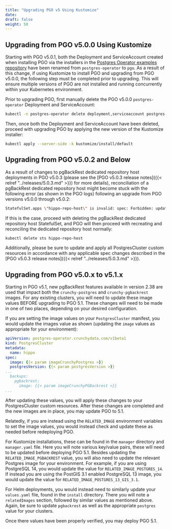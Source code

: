```yaml
---
title: "Upgrading PGO v5 Using Kustomize"
date:
draft: false
weight: 50
---
```


## Upgrading from PGO v5.0.0 Using Kustomize

Starting with PGO v5.0.1, both the Deployment and ServiceAccount created when installing PGO via
the installers in the
[Postgres Operator examples repository](https://github.com/CrunchyData/postgres-operator-examples)
have been renamed from `postgres-operator` to `pgo`.  As a result of this change, if using
Kustomize to install PGO and upgrading from PGO v5.0.0, the following step must be completed prior
to upgrading.  This will ensure multiple versions of PGO are not installed and running concurrently
within your Kubernetes environment.

Prior to upgrading PGO, first manually delete the PGO v5.0.0 `postgres-operator` Deployment and
ServiceAccount:

```bash
kubectl -n postgres-operator delete deployment,serviceaccount postgres-operator
```

Then, once both the Deployment and ServiceAccount have been deleted, proceed with upgrading PGO
by applying the new version of the Kustomize installer:

```bash
kubectl apply --server-side -k kustomize/install/default
```

## Upgrading from PGO v5.0.2 and Below

As a result of changes to pgBackRest dedicated repository host deployments in PGO v5.0.3
(please see the [PGO v5.0.3 release notes]({{< relref "../releases/5.0.3.md" >}}) for more details),
reconciliation of a pgBackRest dedicated repository host might become stuck with the following
error (as shown in the PGO logs) following an upgrade from PGO versions v5.0.0 through v5.0.2:

```bash
StatefulSet.apps \"hippo-repo-host\" is invalid: spec: Forbidden: updates to statefulset spec for fields other than 'replicas', 'template', 'updateStrategy' and 'minReadySeconds' are forbidden
```

If this is the case, proceed with deleting the pgBackRest dedicated repository host StatefulSet,
and PGO will then proceed with recreating and reconciling the dedicated repository host normally:

```bash
kubectl delete sts hippo-repo-host
```

Additionally, please be sure to update and apply all PostgresCluster custom resources in accordance
with any applicable spec changes described in the
[PGO v5.0.3 release notes]({{< relref "../releases/5.0.3.md" >}}).

## Upgrading from PGO v5.0.x to v5.1.x

Starting in PGO v5.1, new pgBackRest features available in version 2.38 are used
that impact both the `crunchy-postgres` and `crunchy-pgbackrest` images. For any
existing clusters, you will need to update these image values BEFORE upgrading to
PGO 5.1. These changes will need to be made in one of two places, depending on
your desired configuration.

If you are setting the image values on your `PostgresCluster` manifest,
you would update the images value as shown (updating the `image` values as
appropriate for your environment):

```yaml
apiVersion: postgres-operator.crunchydata.com/v1beta1
kind: PostgresCluster
metadata:
  name: hippo
spec:
  image: {{< param imageCrunchyPostgres >}}
  postgresVersion: {{< param postgresVersion >}}
...
  backups:
    pgbackrest:
      image: {{< param imageCrunchyPGBackrest >}}
...
```

After updating these values, you will apply these changes to your PostgresCluster
custom resources. After these changes are completed and the new images are in place,
you may update PGO to 5.1.

Relatedly, if you are instead using the `RELATED_IMAGE` environment variables to
set the image values, you would instead check and update these as needed before
redeploying PGO.

For Kustomize installations, these can be found in the `manager` directory and
`manager.yaml` file. Here you will note various key/value pairs, these will need
to be updated before deploying PGO 5.1. Besides updating the
`RELATED_IMAGE_PGBACKREST` value, you will also need to update the relevant
Postgres image for your environment. For example, if you are using PostgreSQL 14,
you would update the value for `RELATED_IMAGE_POSTGRES_14`. If instead you are
using the PostGIS 3.1 enabled PostgreSQL 13 image, you would update the value
for `RELATED_IMAGE_POSTGRES_13_GIS_3.1`.

For Helm deployments, you would instead need to similarly update your `values.yaml`
file, found in the `install` directory. There you will note a `relatedImages`
section, followed by similar values as mentioned above. Again, be sure to update
`pgbackrest` as well as the appropriate `postgres` value for your clusters.

Once there values have been properly verified, you may deploy PGO 5.1.
